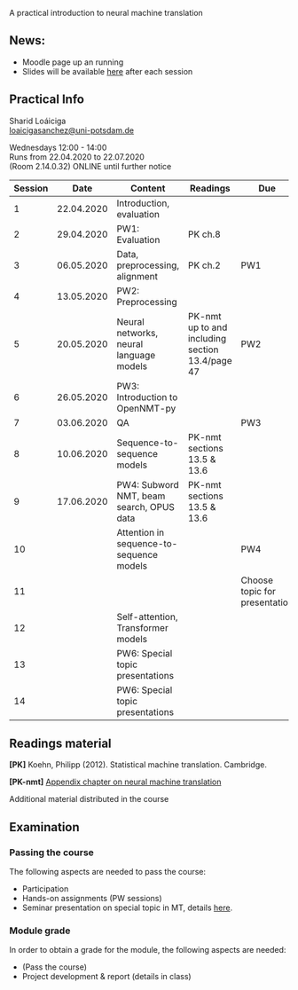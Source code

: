 A practical introduction to neural machine translation 

## News:

- Moodle page up an running
- Slides will be available [here](https://github.com/compling-potsdam/sose20-mt/tree/master/docs/materials) after each session


## Practical Info

Sharid Loáiciga  
<loaicigasanchez@uni-potsdam.de>  

Wednesdays 12:00 - 14:00  
Runs from 22.04.2020  to 22.07.2020  
(Room 2.14.0.32) ONLINE until further notice  

| Session  | Date  | Content  | Readings  | Due |
|---|---|---|---|---|
| 1  | 22.04.2020  | Introduction, evaluation  |   |   |
| 2 | 29.04.2020  | PW1: Evaluation  | PK ch.8  |   |
| 3  | 06.05.2020  | Data, preprocessing, alignment  | PK ch.2  | PW1  |
| 4  | 13.05.2020  | PW2: Preprocessing  |   |   |
| 5  | 20.05.2020  | Neural networks, neural language models  |  PK-nmt up to and including section 13.4/page 47 | PW2  |
| 6  | 26.05.2020  | PW3: Introduction to OpenNMT-py  |   |   |
| 7  | 03.06.2020  | QA  |   | PW3   |
| 8  | 10.06.2020  | Sequence-to-sequence models  | PK-nmt sections 13.5 & 13.6   |  |
| 9  | 17.06.2020  | PW4: Subword NMT, beam search, OPUS data  | PK-nmt sections 13.5 & 13.6  |   |
| 10  |   | Attention in sequence-to-sequence models  |   | PW4  |
| 11  |   |   |   | Choose topic for presentation  |
| 12  |   | Self-attention, Transformer models |   |   |
| 13  |   | PW6: Special topic presentations  |   |   |
| 14  |   | PW6: Special topic presentations  |   |   |


## Readings material 

**[PK]** Koehn, Philipp (2012). Statistical machine translation. Cambridge. 

**[PK-nmt]** [Appendix chapter on neural machine translation](https://arxiv.org/pdf/1709.07809.pdf)

Additional material distributed in the course

## Examination

### Passing the course  

The following aspects are needed to pass the course:  

 - Participation
 - Hands-on assignments (PW sessions)  
 - Seminar presentation on special topic in MT, details [here](https://compling-potsdam.github.io/sose20-mt/presentation/special_topics).
 
### Module grade  

In order to obtain a grade for the module, the following aspects are needed:  

 - (Pass the course)
 - Project development & report (details in class)



